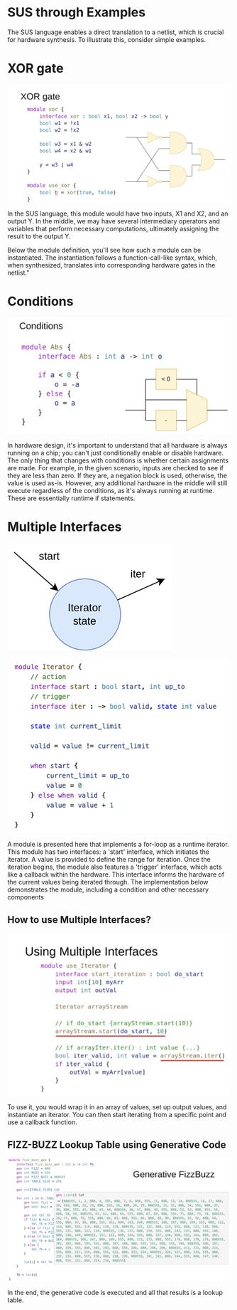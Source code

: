 # SUS through Examples

The SUS language enables a direct translation to a netlist, which is crucial for hardware synthesis. To illustrate this, consider simple examples.

# XOR gate

![XOR gate](/images/xorCode.png)


In the SUS language, this module would have two inputs, X1 and X2, and an output Y. In the middle, we may have several intermediary operators and variables that perform necessary computations, ultimately assigning the result to the output Y.

Below the module definition, you'll see how such a module can be instantiated. The instantiation follows a function-call-like syntax, which, when synthesized, translates into corresponding hardware gates in the netlist."


# Conditions

![conditionsCode](/images/abs.png)

In hardware design, it's important to understand that all hardware is always running on a chip; you can't just conditionally enable or disable hardware. The only thing that changes with conditions is whether certain assignments are made. For example, in the given scenario, inputs are checked to see if they are less than zero. If they are, a negation block is used, otherwise, the value is used as-is. However, any additional hardware in the middle will still execute regardless of the conditions, as it's always running at runtime. These are essentially runtime if statements.


# Multiple Interfaces

![Multiple Interfaces](/images/multipleInterfaces.drawio.png)

![Multiple Interfaces](/images/Iterator.png)

A module is presented here that implements a for-loop as a runtime iterator. This module has two interfaces: a 'start' interface, which initiates the iterator. A value is provided to define the range for iteration. Once the iteration begins, the module also features a 'trigger' interface, which acts like a callback within the hardware. This interface informs the hardware of the current values being iterated through. The implementation below demonstrates the module, including a condition and other necessary components

## How to use Multiple Interfaces?

![use Multiple Interfaces](/images/useMultipleInterfaces.png)

To use it, you would wrap it in an array of values, set up output values, and instantiate an iterator. You can then start iterating from a specific point and use a callback function. 



## FIZZ-BUZZ Lookup Table using Generative Code

![FIZZ-BUZZ Lookup Table](/images/FIZZ-BUZZ.png)


In the end, the generative code is executed and all that results is a lookup table.

